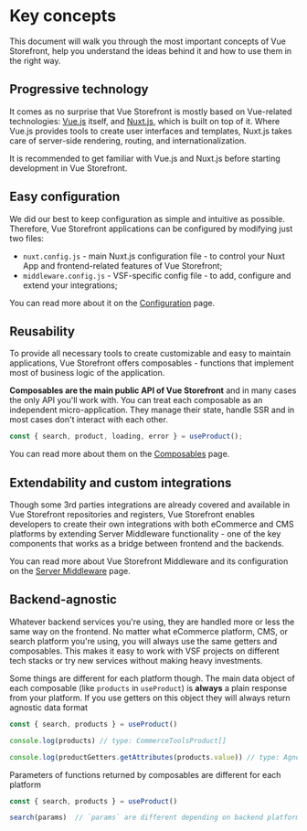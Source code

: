 # Key concepts

This document will walk you through the most important concepts of Vue Storefront, help you understand the ideas behind it and how to use them in the right way.


## Progressive technology

It comes as no surprise that Vue Storefront is mostly based on Vue-related technologies: [Vue.js](https://vuejs.org/i) itself,
and [Nuxt.js](https://nuxtjs.org/), which is built on top of it. Where Vue.js provides tools to create user interfaces and templates, Nuxt.js takes care of
server-side rendering, routing, and internationalization.

It is recommended to get familiar with Vue.js and Nuxt.js before starting development in Vue Storefront.

## Easy configuration

We did our best to keep configuration as simple and intuitive as possible. Therefore, Vue Storefront applications
can be configured by modifying just two files:

- `nuxt.config.js` - main Nuxt.js configuration file - to control your Nuxt App and frontend-related features of Vue Storefront;
- `middleware.config.js` - VSF-specific config file - to add, configure and extend your integrations;

You can read more about it on the [Configuration](/guide/configuration.html) page.

## Reusability

To provide all necessary tools to create customizable and easy to maintain applications, Vue Storefront
offers composables - functions that implement most of business logic of the application.

**Composables are the main public API of Vue Storefront** and in many cases the only API you'll work
with. You can treat each composable as an independent micro-application. They manage their state,
handle SSR and in most cases don't interact with each other.

```js
const { search, product, loading, error } = useProduct();
```

You can read more about them on the [Composables](/guide/composables.html) page.

## Extendability and custom integrations

Though some 3rd parties integrations are already covered and available in Vue Storefront repositories 
and registers, Vue Storefront enables developers to create their own integrations with both eCommerce
and CMS platforms by extending Server Middleware functionality - one of the key components that works
as a bridge between frontend and the backends.

You can read more about Vue Storefront Middleware and its configuration on the [Server Middleware](/advanced/server-middleware)
page.

## Backend-agnostic

Whatever backend services you're using, they are handled more or less the same way on the frontend. 
No matter what eCommerce platform, CMS, or search platform you're using, you will always use the same
getters and composables. This makes it easy to work with VSF projects on different tech stacks or try
new services without making heavy investments.

Some things are different for each platform though. The main data object of each composable
(like `products` in `useProduct`) is **always** a plain response from your platform. If you use
getters on this object they will always return agnostic data format

```js
const { search, products } = useProduct()

console.log(products) // type: CommerceToolsProduct[]

console.log(productGetters.getAttributes(products.value)) // type: AgnosticProductAttribute[]
```

Parameters of functions returned by composables are different for each platform

```js
const { search, products } = useProduct()

search(params)  // `params` are different depending on backend platform
```
